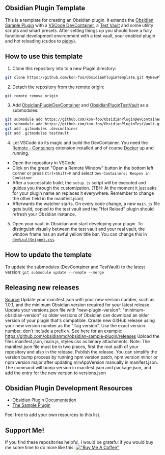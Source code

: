 ## Obsidian Plugin Template
This is a template for creating an Obsidian plugin. It extends the [Obsidian Sample Plugin](https://github.com/obsidianmd/obsidian-sample-plugin) with a [VSCode DevContainer](https://github.com/kon-foo/ObsidianPluginDevContainer), a [Test Vault](https://github.com/kon-foo/ObsidianPluginTestVault) and some utility scripts and smart presets. After setting things up you should have a fully functional development environment with a test vault, your enabled plugin and hot reloading (cudos to [pjeby](https://github.com/pjeby/hot-reload)). 

## How to use this template
1. Clone this repository into to a new Plugin directory:
```bash
git clone https://github.com/kon-foo/ObsidianPluginTemplate.git MyNewPlugin && cd MyNewPlugin
```

2. Detach the repository from the remote origin:
```bash
git remote remove origin
```

3. Add [ObsidianPluginDevContainer](https://github.com/kon-foo/ObsidianPluginDevContainer) and [ObsidianPluginTestVault](https://github.com/kon-foo/ObsidianPluginTestVault) as a submodules:
```bash
git submodule add https://github.com/kon-foo/ObsidianPluginDevContainer.git .devcontainer
git submodule add https://github.com/kon-foo/ObsidianPluginTestVault.git testVault
git add .gitmodules .devcontainer
git add .gitmodules testVault
```

4. Let VSCode do its magic and build the DevContainer. You need the [Remote - Containers](https://marketplace.visualstudio.com/items?itemName=ms-vscode-remote.remote-containers) extension installed and of course [Docker](https://www.docker.com/products/docker-desktop) up and running.

- Open the repository in VSCode
- Click on the green "Open a Remote Window" button in the bottom left corner or press `Ctrl+Shift+P` and select `Dev-Containers: Reopen in Container`
- After a successfule build, the `setup.js` script will be executed and guides you through the customization. (TBH: At the moment it just asks for your plugin name an replaces it everywhere. Remember to change the other field in the manifest.json)
- Afterwards the watcher starts. On every code change, a new `main.js` file gets build, copied to the test vault and the "Hot Reload" plugin should refresh your Obsidian instance.

5. Open your vault in Obsidian and start developing your plugin. To distinguish visually between the test vault and your real vault, the window frame has an awful yellow title bar. You can change this in [`devVaultSnippet.css`](testVault/snippets/devVaultSnippet.css). 


## How to update the template

To update the submodules (DevContainer and TestVault) to the latest version:
`git submodule update --remote --merge`

## Releasing new releases
[Source](https://github.com/obsidianmd/obsidian-sample-plugin)
Update your manifest.json with your new version number, such as 1.0.1, and the minimum Obsidian version required for your latest release.
Update your versions.json file with "new-plugin-version": "minimum-obsidian-version" so older versions of Obsidian can download an older version of your plugin that's compatible.
Create new GitHub release using your new version number as the "Tag version". Use the exact version number, don't include a prefix v. See here for an example: https://github.com/obsidianmd/obsidian-sample-plugin/releases
Upload the files manifest.json, main.js, styles.css as binary attachments. Note: The manifest.json file must be in two places, first the root path of your repository and also in the release.
Publish the release.
You can simplify the version bump process by running npm version patch, npm version minor or npm version major after updating minAppVersion manually in manifest.json. The command will bump version in manifest.json and package.json, and add the entry for the new version to versions.json

## Obsidian Plugin Development Resources
- [Obsidian Plugin Documentation](https://docs.obsidian.md/Plugins/Getting+started/Build+a+plugin)
- [The Sample Plugin](https://github.com/obsidianmd/obsidian-sample-plugin)

Feel free to add your own resources to this list.

## Support Me!
If you find these repositories helpful, I would be grateful if you would buy me some time to do more like this:
[!["Buy Me A Coffee"](https://www.buymeacoffee.com/assets/img/custom_images/orange_img.png)](https://www.buymeacoffee.com/kon.foo)